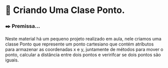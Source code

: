 # 📒 Criando Uma Clase Ponto.
### ✒️ Premissa...
Neste material há um pequeno projeto realizado em aula, nele criamos uma classe Ponto que represente um ponto cartesiano que contém atríbutos para armazenar as coordenadas x e y, juntamente de métodos para mover o ponto, calcular a distância entre dois pontos e veririfcar se dois pontos são iguais.